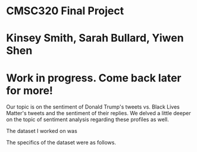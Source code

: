 # CMSC320 Final Project
# Kinsey Smith, Sarah Bullard, Yiwen Shen
# Work in progress. Come back later for more! 


Our topic is on the sentiment of Donald Trump's tweets vs. Black Lives Matter's tweets and the sentiment of their replies. We delved a little deeper on the topic of sentiment analysis regarding these profiles as well.


The dataset I worked on was

The specifics of the dataset were as follows.
